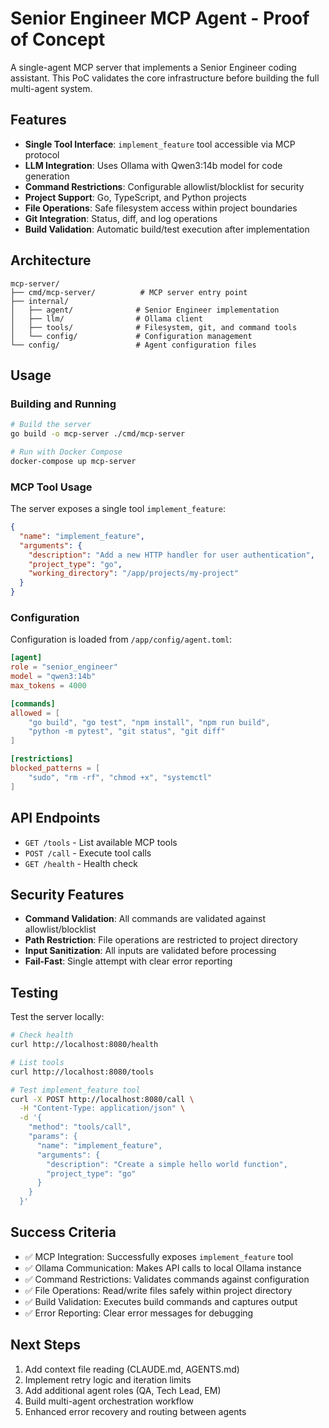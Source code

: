 # Senior Engineer MCP Agent - Proof of Concept

A single-agent MCP server that implements a Senior Engineer coding assistant. This PoC validates the core infrastructure before building the full multi-agent system.

## Features

- **Single Tool Interface**: `implement_feature` tool accessible via MCP protocol
- **LLM Integration**: Uses Ollama with Qwen3:14b model for code generation
- **Command Restrictions**: Configurable allowlist/blocklist for security
- **Project Support**: Go, TypeScript, and Python projects
- **File Operations**: Safe filesystem access within project boundaries
- **Git Integration**: Status, diff, and log operations
- **Build Validation**: Automatic build/test execution after implementation

## Architecture

```
mcp-server/
├── cmd/mcp-server/          # MCP server entry point
├── internal/
│   ├── agent/              # Senior Engineer implementation
│   ├── llm/                # Ollama client
│   ├── tools/              # Filesystem, git, and command tools
│   └── config/             # Configuration management
└── config/                 # Agent configuration files
```

## Usage

### Building and Running

```bash
# Build the server
go build -o mcp-server ./cmd/mcp-server

# Run with Docker Compose
docker-compose up mcp-server
```

### MCP Tool Usage

The server exposes a single tool `implement_feature`:

```json
{
  "name": "implement_feature",
  "arguments": {
    "description": "Add a new HTTP handler for user authentication",
    "project_type": "go",
    "working_directory": "/app/projects/my-project"
  }
}
```

### Configuration

Configuration is loaded from `/app/config/agent.toml`:

```toml
[agent]
role = "senior_engineer"
model = "qwen3:14b"
max_tokens = 4000

[commands]
allowed = [
    "go build", "go test", "npm install", "npm run build",
    "python -m pytest", "git status", "git diff"
]

[restrictions]
blocked_patterns = [
    "sudo", "rm -rf", "chmod +x", "systemctl"
]
```

## API Endpoints

- `GET /tools` - List available MCP tools
- `POST /call` - Execute tool calls
- `GET /health` - Health check

## Security Features

- **Command Validation**: All commands are validated against allowlist/blocklist
- **Path Restriction**: File operations are restricted to project directory
- **Input Sanitization**: All inputs are validated before processing
- **Fail-Fast**: Single attempt with clear error reporting

## Testing

Test the server locally:

```bash
# Check health
curl http://localhost:8080/health

# List tools
curl http://localhost:8080/tools

# Test implement_feature tool
curl -X POST http://localhost:8080/call \
  -H "Content-Type: application/json" \
  -d '{
    "method": "tools/call",
    "params": {
      "name": "implement_feature",
      "arguments": {
        "description": "Create a simple hello world function",
        "project_type": "go"
      }
    }
  }'
```

## Success Criteria

- ✅ MCP Integration: Successfully exposes `implement_feature` tool
- ✅ Ollama Communication: Makes API calls to local Ollama instance  
- ✅ Command Restrictions: Validates commands against configuration
- ✅ File Operations: Read/write files safely within project directory
- ✅ Build Validation: Executes build commands and captures output
- ✅ Error Reporting: Clear error messages for debugging

## Next Steps

1. Add context file reading (CLAUDE.md, AGENTS.md)
2. Implement retry logic and iteration limits
3. Add additional agent roles (QA, Tech Lead, EM)
4. Build multi-agent orchestration workflow
5. Enhanced error recovery and routing between agents